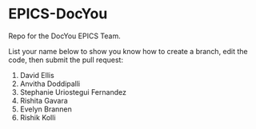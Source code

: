 # EPICS-DocYou
Repo for the DocYou EPICS Team.

List your name below to show you know how to create a branch, edit the code, then submit the pull request:
1. David Ellis
2. Anvitha Doddipalli
3. Stephanie Uriostegui Fernandez
4. Rishita Gavara
5. Evelyn Brannen
6. Rishik Kolli
